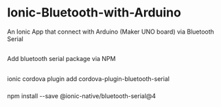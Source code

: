 # Ionic-Bluetooth-with-Arduino
An Ionic App that connect with Arduino (Maker UNO board) via Bluetooth Serial
##
Add bluetooth serial package via NPM
##
###
ionic cordova plugin add cordova-plugin-bluetooth-serial
###
###
npm install --save @ionic-native/bluetooth-serial@4
###
